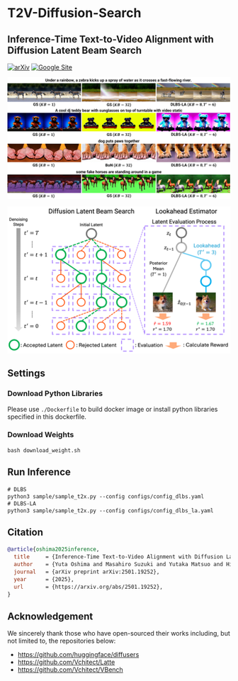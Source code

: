 # T2V-Diffusion-Search

## Inference-Time Text-to-Video Alignment with Diffusion Latent Beam Search

[![arXiv](https://img.shields.io/badge/arXiv-2501.19252-b31b1b.svg)](https://arxiv.org/abs/2501.19252)
[![Google Site](https://img.shields.io/badge/website-site-blue)](https://sites.google.com/view/t2v-dlbs)

<!-- <img src="images/Presentation4.gif" width="400"> -->
<p align="center">
    <img src="images/search_qualitative-1.png" alt="Image1" width="800" />
</p>

<p align="center">
    <img src="images/figure1.png" alt="Image2" width="600" />
</p>

## Settings
### Download Python Libraries
Please use `./Dockerfile` to build docker image or install python libraries specified in this dockerfile.

### Download Weights
```
bash download_weight.sh
```

## Run Inference
```
# DLBS
python3 sample/sample_t2x.py --config configs/config_dlbs.yaml
# DLBS-LA
python3 sample/sample_t2x.py --config configs/config_dlbs_la.yaml
```

## Citation

```bibtex
@article{oshima2025inference,
  title     = {Inference-Time Text-to-Video Alignment with Diffusion Latent Beam Search},
  author    = {Yuta Oshima and Masahiro Suzuki and Yutaka Matsuo and Hiroki Furuta},
  journal   = {arXiv preprint arXiv:2501.19252},
  year      = {2025},
  url       = {https://arxiv.org/abs/2501.19252},
}
```

## Acknowledgement

We sincerely thank those who have open-sourced their works including, but not limited to, the repositories below:

- https://github.com/huggingface/diffusers
- https://github.com/Vchitect/Latte 
- https://github.com/Vchitect/VBench 
